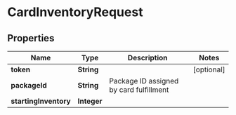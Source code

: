 
# CardInventoryRequest

## Properties
Name | Type | Description | Notes
------------ | ------------- | ------------- | -------------
**token** | **String** |  |  [optional]
**packageId** | **String** | Package ID assigned by card fulfillment | 
**startingInventory** | **Integer** |  | 



